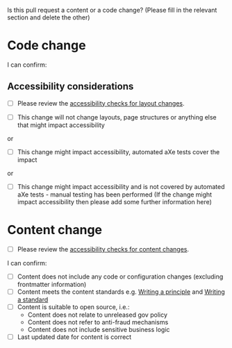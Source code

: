 Is this pull request a content or a code change? (Please fill in the relevant section and delete the other)

# Code change
I can confirm:
## Accessibility considerations
- [ ] Please review the [accessibility checks for layout changes](https://github.com/UKHomeOffice/engineering-guidance-and-standards/blob/main/technical-docs/accessibility/layout-checks.md).

- [ ] This change will not change layouts, page structures or anything else that might impact accessibility

or
- [ ] This change might impact accessibility, automated aXe tests cover the impact

or
- [ ] This change might impact accessibility and is not covered by automated aXe tests - manual testing has been performed
(If the change might impact accessibility then please add some further information here)

# Content change 
- [ ] Please review the [accessibility checks for content changes](https://github.com/UKHomeOffice/engineering-guidance-and-standards/blob/main/technical-docs/accessibility/content-checks.md).

I can confirm:
- [ ] Content does not include any code or configuration changes (excluding frontmatter information)
- [ ] Content meets the content standards
e.g. [Writing a principle](https://engineering.homeoffice.gov.uk/standards/writing-a-principle/) and [Writing a standard](https://engineering.homeoffice.gov.uk/standards/writing-a-standard/)
- [ ] Content is suitable to open source, i.e.:
    - Content does not relate to unreleased gov policy
    - Content does not refer to anti-fraud mechanisms
    - Content does not include sensitive business logic
- [ ] Last updated date for content is correct
